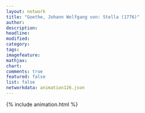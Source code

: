 ```yaml
---
layout: network
title: "Goethe, Johann Wolfgang von: Stella (1776)"
author:
description:
headline:
modified:
category:
tags:
imagefeature: 
mathjax: 
chart: 
comments: true
featured: false
list: false
networkdata: animation126.json
---
```

{% include animation.html %}
